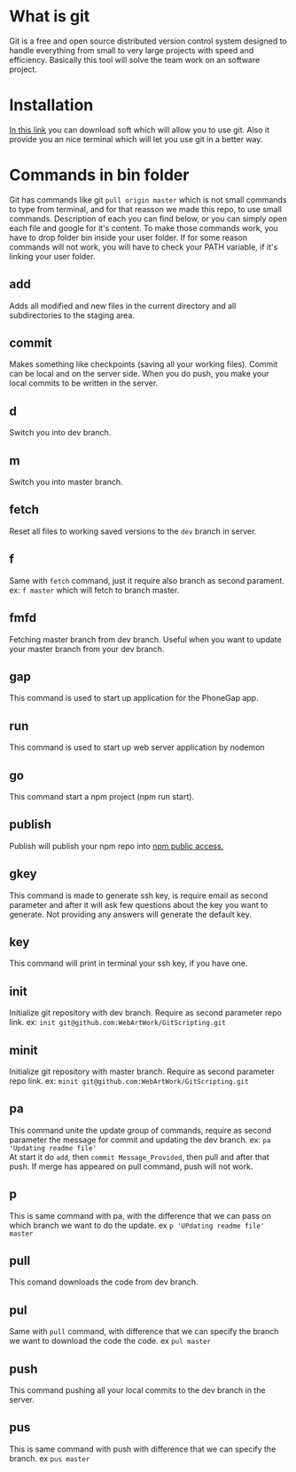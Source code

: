 # What is git
Git is a free and open source distributed version control system designed to handle everything from small to very large projects with speed and efficiency. Basically this tool will solve the team work on an software project.

# Installation
[In this link](https://git-scm.com) you can download soft which will allow you to use git. Also it provide you an nice terminal which will let you use git in a better way.

# Commands in bin folder
Git has commands like git `pull origin master` which is not small commands to type from terminal, and for that reasson we made this repo, to use small commands. Description of each you can find below, or you can simply open each file and google for it's content. To make those commands work, you have to drop folder bin inside your user folder. If for some reason commands will not work, you will have to check your PATH variable, if it's linking your user folder.

## add
Adds all modified and new files in the current directory and all subdirectories to the staging area.

## commit
Makes something like checkpoints (saving all your working files). Commit can be local and on the server side. When you do push, you make your local commits to be written in the server.

## d
Switch you into dev branch.
## m
Switch you into master branch.

## fetch
Reset all files to working saved versions to the `dev` branch in server.
## f
Same with `fetch` command, just it require also branch as second parament. ex: `f master` which will fetch to branch master.

## fmfd
Fetching master branch from dev branch. Useful when you want to update your master branch from your dev branch.

## gap
This command is used to start up application for the PhoneGap app.
## run
This command is used to start up web server application by nodemon
## go
This command start a npm project (npm run start).
## publish
Publish will publish your npm repo into [npm public access. ](https://www.npmjs.com)

## gkey
This command is made to generate ssh key, is require email as second parameter and after it will ask few questions about the key you want to generate. Not providing any answers will generate the default key.
## key
This command will print in terminal your ssh key, if you have one.

## init
Initialize git repository with dev branch. Require as second parameter repo link. ex: `init git@github.com:WebArtWork/GitScripting.git`
## minit
Initialize git repository with master branch. Require as second parameter repo link. ex: `minit git@github.com:WebArtWork/GitScripting.git`

## pa
This command unite the update group of commands, require as second parameter the message for commit and updating the dev branch. ex: `pa 'Updating readme file'`<br>
At start it do `add`, then `commit Message_Provided`, then pull and after that push. If merge has appeared on pull command, push will not work.
## p
This is same command with pa, with the difference that we can pass on which branch we want to do the update. ex `p 'UPdating readme file' master`

## pull
This comand downloads the code from dev branch.
## pul
Same with `pull` command, with difference that we can specify the branch we want to download the code the code. ex `pul master`

## push
This command pushing all your local commits to the dev branch in the server.
## pus
This is same command with push with difference that we can specify the branch. ex `pus master`
